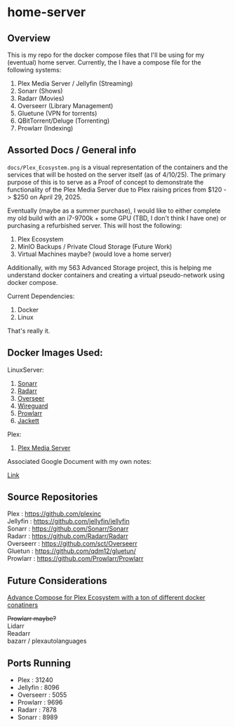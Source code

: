 # home-server

## Overview

This is my repo for the docker compose files that I'll be using for my (eventual) home server.  Currently, the I have a compose file for the following systems:

1. Plex Media Server / Jellyfin (Streaming) 
2. Sonarr (Shows)
3. Radarr (Movies)
4. Overseerr (Library Management)
5. Gluetune (VPN for torrents)
6. QBitTorrent/Deluge (Torrenting)
7. Prowlarr (Indexing)

## Assorted Docs / General info

`docs/Plex_Ecosystem.png` is a visual representation of the containers and the services that will be hosted on the server itself (as of 4/10/25).  The primary purpose of this is to serve as a Proof of concept to demonstrate the functionality of the Plex Media Server due to Plex raising prices from $120 -> $250 on April 29, 2025. 

Eventually (maybe as a summer purchase), I would like to either complete my old build with an i7-9700k + some GPU (TBD, I don't think I have one) or purchasing a refurbished server.  This will host the following:

1. Plex Ecosystem
2. MinIO Backups / Private Cloud Storage (Future Work)
3. Virtual Machines maybe? (would love a home server)

Additionally, with my 563 Advanced Storage project, this is helping me understand docker containers and creating a virtual pseudo-network using docker compose.

Current Dependencies:
1. Docker
2. Linux

That's really it.

## Docker Images Used:

LinuxServer:
1. [Sonarr](https://github.com/linuxserver/docker-sonarr) 
2. [Radarr](https://github.com/linuxserver/docker-radarr)
3. [Overseer](https://github.com/linuxserver/docker-overseerr)
4. [Wireguard](https://github.com/linuxserver/docker-wireguard)
5. [Prowlarr](https://github.com/linuxserver/docker-prowlarr)
6. [Jackett](https://github.com/linuxserver/docker-jackett)

Plex:
1. [Plex Media Server](https://github.com/plexinc/pms-docker)

Associated Google Document with my own notes:

[Link](https://docs.google.com/document/d/1SXw9gEipB1gRrkGNr0kDaX_1O__-X_9h706fRw8hDTM/edit?tab=t.0)

## Source Repositories

Plex : https://github.com/plexinc \
Jellyfin : https://github.com/jellyfin/jellyfin \
Sonarr : https://github.com/Sonarr/Sonarr \
Radarr : https://github.com/Radarr/Radarr \
Overseerr : https://github.com/sct/Overseerr \
Gluetun : https://github.com/qdm12/gluetun/ \
Prowlarr : https://github.com/Prowlarr/Prowlarr

## Future Considerations

[Advance Compose for Plex Ecosystem with a ton of different docker conatiners](https://github.com/DonMcD/ultimate-plex-stack/blob/main/advanced-compose.yml) 

~~Prowlarr maybe?~~ \
Lidarr \
Readarr \
bazarr / plexautolanguages 

## Ports Running

- Plex : 31240
- Jellyfin : 8096
- Overseerr : 5055
- Prowlarr : 9696
- Radarr : 7878
- Sonarr : 8989